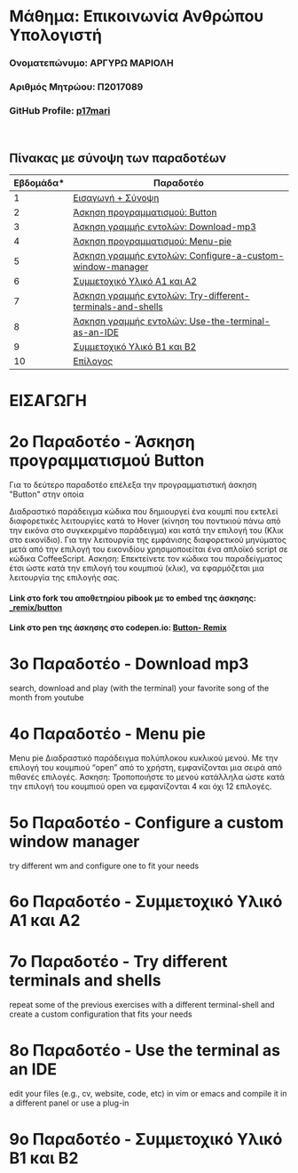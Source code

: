 # Μάθημα: Επικοινωνία Ανθρώπου Υπολογιστή

### Ονοματεπώνυμο: ΑΡΓΥΡΩ ΜΑΡΙΟΛΗ
### Αριθμός Μητρώου: Π2017089
### GitHub Profile: [p17mari](https://github.com/p17mari)

<br />

## Πίνακας με σύνοψη των παραδοτέων

| Εβδομάδα* | Παραδοτέο |
| --- | --- |
| 1 | [Εισαγωγή + Σύνοψη](#εισαγωγη) |
| 2 | [Άσκηση προγραμματισμού: Button](#2ο-Παραδοτέο---Button) |
| 3 | [Άσκηση γραμμής εντολών: Download-mp3](#3ο-Παραδοτέο---Download-mp3) |
| 4 | [Άσκηση προγραμματισμού: Menu-pie](#4ο-Παραδοτέο---Menu-pie) |
| 5 | [Άσκηση γραμμής εντολών: Configure-a-custom-window-manager](#5ο-Παραδοτέο---Configure-a-custom-window-manager) |
| 6 | [Συμμετοχικό Υλικό Α1 και Α2](#6ο-Παραδοτέο---Συμμετοχικό-Υλικό-Α1-και-Α2) |
| 7 | [Άσκηση γραμμής εντολών: Try-different-terminals-and-shells](#7ο-Παραδοτέο---Try-different-terminals-and-shells) |
| 8 | [Άσκηση γραμμής εντολών: Use-the-terminal-as-an-IDE](#8ο-Παραδοτέο---Use-the-terminal-as-an-IDE) |
| 9 | [Συμμετοχικό Υλικό Β1 και Β2 ](#9ο-Παραδοτέο---Συμμετοχικό-Υλικό-Β1-και-Β2) |
| 10 | [Επίλογος]() |


# ΕΙΣΑΓΩΓΗ


# 2ο Παραδοτέο - Άσκηση προγραμματισμού Button

Για το δεύτερο παραδοτέο επέλεξα την προγραμματιστική άσκηση "Button" στην οποία 

Διαδραστικό παράδειγμα κώδικα που δημιουργεί ένα κουμπί που εκτελεί διαφορετικές λειτουργίες κατά το Hover (κίνηση του ποντικιού πάνω από την εικόνα στο συγκεκριμένο παράδειγμα) και κατά την επιλογή του (Κλικ στο εικονίδιο). Για την λειτουργία της εμφάνισης διαφορετικού μηνύματος μετά από την επιλογή του εικονιδίου χρησιμοποιείται ένα απλοϊκό script σε κώδικα CoffeeScript.
Ασκηση: Επεκτείνετε τον κώδικα του παραδείγματος έτσι ώστε κατά την επιλογή του κουμπιού (κλικ), να εφαρμόζεται μια λειτουργία της επιλογής σας.

#### Link στο fork του αποθετηρίου pibook με το embed της άσκησης: [_remix/button](https://github.com/p17mari/site/blob/master/_remix/button.md)

#### Link στο pen της άσκησης στο codepen.io: [Button- Remix](https://codepen.io/p17mari/pen/YzQpMyX)

# 3ο Παραδοτέο - Download mp3

search, download and play (with the terminal) your favorite song of the month from youtube

# 4ο Παραδοτέο - Menu pie

Menu pie
Διαδραστικό παράδειγμα πολύπλοκου κυκλικού μενού. Με την επιλογή του κουμπιού “open” από το χρήστη, εμφανίζονται μια σειρά από πιθανές επιλογές.
Άσκηση: Τροποποιήστε το μενού κατάλληλα ώστε κατά την επιλογή του κουμπιού open να εμφανίζονται 4 και όχι 12 επιλογές.

# 5ο Παραδοτέο - Configure a custom window manager

try different wm and configure one to fit your needs

# 6ο Παραδοτέο - Συμμετοχικό Υλικό Α1 και Α2
# 7ο Παραδοτέο - Try different terminals and shells

repeat some of the previous exercises with a different terminal-shell and create a custom configuration that fits your needs

# 8ο Παραδοτέο - Use the terminal as an IDE 

edit your files (e.g., cv, website, code, etc) in vim or emacs and compile it in a different panel or use a plug-in

# 9ο Παραδοτέο - Συμμετοχικό Υλικό Β1 και Β2
